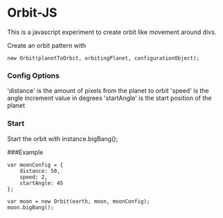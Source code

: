 Orbit-JS
========

This is a javascript experiment to create orbit like movement around divs.

Create an orbit pattern with

    new Orbit(planetToOrbit, orbitingPlanet, configurationObject);

### Config Options
'distance' is the amount of pixels from the planet to orbit
'speed' is the angle increment value in degrees
'startAngle' is the start position of the planet

### Start
Start the orbit with instance.bigBang();

###Example

	var moonConfig = {
		distance: 50,
		speed: 2,
		startAngle: 45
	};

    var moon = new Orbit(earth, moon, moonConfig);
    moon.bigBang();
